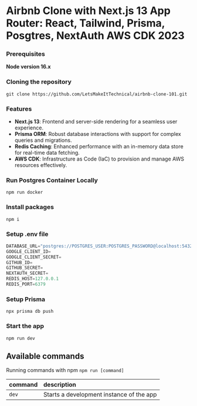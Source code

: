 # Airbnb Clone with Next.js 13 App Router: React, Tailwind, Prisma, Posgtres, NextAuth AWS CDK 2023

### Prerequisites

**Node version 16.x**

### Cloning the repository

```shell
git clone https://github.com/LetsMakeItTechnical/airbnb-clone-101.git
```

### Features

- **Next.js 13**: Frontend and server-side rendering for a seamless user experience.
- **Prisma ORM**: Robust database interactions with support for complex queries and migrations.
- **Redis Caching**: Enhanced performance with an in-memory data store for real-time data fetching.
- **AWS CDK**: Infrastructure as Code (IaC) to provision and manage AWS resources effectively.

### Run Postgres Container Locally

```shell
npm run docker
```

### Install packages

```shell
npm i
```

### Setup .env file

```js
DATABASE_URL="postgres://POSTGRES_USER:POSTGRES_PASSWORD@localhost:5432/airclone"
GOOGLE_CLIENT_ID=
GOOGLE_CLIENT_SECRET=
GITHUB_ID=
GITHUB_SECRET=
NEXTAUTH_SECRET=
REDIS_HOST=127.0.0.1
REDIS_PORT=6379
```

### Setup Prisma

```shell
npx prisma db push

```

### Start the app

```shell
npm run dev
```

## Available commands

Running commands with npm `npm run [command]`

| command | description                              |
| :------ | :--------------------------------------- |
| `dev`   | Starts a development instance of the app |
